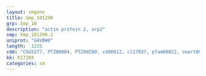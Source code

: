 ```yaml
---
layout: smgene
title: Smp_101290
grp: Smp_10
description: "actin protein 2, arp2"
smp: Smp_101290.2
uniprot: "G4VBW8"
length:  1155
cdd: "COG5277, PTZ00004, PTZ00280, cd00012, cl17037, pfam00022, smart00268"
kk: K17260
categories: sm
---
```

